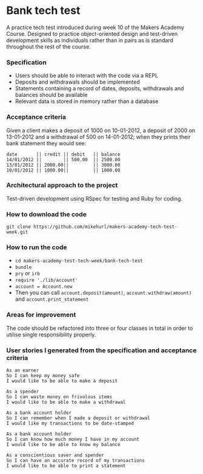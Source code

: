 # Bank tech test

A practice tech test introduced during week 10 of the Makers Academy Course. Designed to practice object-oriented design and test-driven development skills as individuals rather than in pairs as is standard throughout the rest of the course.

### Specification

- Users should be able to interact with the code via a REPL
- Deposits and withdrawals should be implemented
- Statements containing a record of dates, deposits, withdrawals and balances should be available
- Relevant data is stored in memory rather than a database

### Acceptance criteria

Given a client makes a deposit of 1000 on 10-01-2012, a deposit of 2000 on 13-01-2012 and a withdrawal of 500 on 14-01-2012; when they prints their bank statement they would see:
```
date       || credit || debit   || balance
14/01/2012 ||        || 500.00  || 2500.00
13/01/2012 || 2000.00||         || 3000.00
10/01/2012 || 1000.00||         || 1000.00
```

### Architectural approach to the project
Test-driven development using RSpec for testing and Ruby for coding.

### How to download the code
`git clone https://github.com/mikehurl/makers-academy-tech-test-week.git`

### How to run the code
- `cd makers-academy-test-tech-week/bank-tech-test`
- `bundle`
- `pry` or `irb`
- `require './lib/account'`
- `account = Account.new`
- Then you can call `account.deposit(amount)`, `account.withdraw(amount)` and `account.print_statement`

### Areas for improvement
The code should be refactored into three or four classes in total in order to utilise single responsibility properly.

### User stories I generated from the specification and acceptance criteria

```
As an earner
So I can keep my money safe
I would like to be able to make a deposit

As a spender
So I can waste money on frivolous items
I would like to be able to make a withdrawal

As a bank account holder
So I can remember when I made a deposit or withdrawal
I would like my transactions to be date-stamped

As a bank account holder
So I can know how much money I have in my account
I would like to be able to know my balance

As a conscientious saver and spender
So I can have an accurate record of my transactions
I would like to be able to print a statement
```
